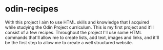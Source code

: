 # odin-recipes

With this project I aim to use HTML skills and knowledge that I acquired while studying the Odin Project curriculum. 
This is my first project and it'll consist of a few recipes. 
Throughout the project I'll use some HTML commands that'll allow me to create lists, add text, images and links, and it'll be the first step to allow me to create a well structured website.  